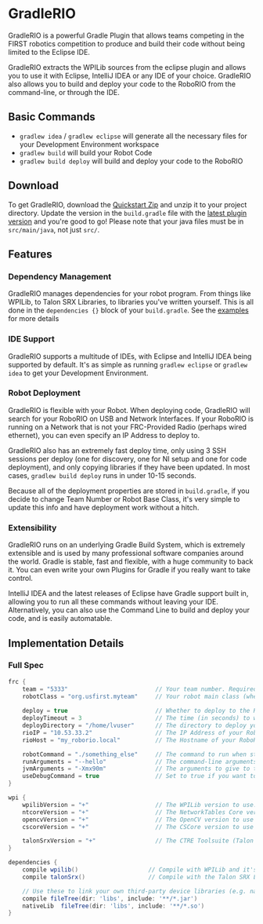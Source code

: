 # GradleRIO
GradleRIO is a powerful Gradle Plugin that allows teams competing in the FIRST
robotics competition to produce and build their code without being limited to
the Eclipse IDE.

GradleRIO extracts the WPILib sources from the eclipse plugin and allows you to
use it with Eclipse, IntelliJ IDEA or any IDE of your choice. GradleRIO also allows you to build and
deploy your code to the RoboRIO from the command-line, or through the IDE.

## Basic Commands
- ```gradlew idea``` / ```gradlew eclipse``` will generate all the necessary files for your Development Environment workspace
- ```gradlew build``` will build your Robot Code
- ```gradlew build deploy``` will build and deploy your code to the RoboRIO

## Download
To get GradleRIO, download the [Quickstart Zip](Quickstart.zip) and unzip it to your project directory. Update the version in the `build.gradle` file with the [latest plugin version](https://plugins.gradle.org/plugin/jaci.openrio.gradle.GradleRIO) and you're good to go!
Please note that your java files must be in `src/main/java`, not just `src/`.

## Features
### Dependency Management
GradleRIO manages dependencies for your robot program. From things like WPILib, to Talon SRX Libraries, to libraries you've written yourself. This is all done in the `dependencies {}` block of your `build.gradle`. See the [examples](examples/) for more details

### IDE Support
GradleRIO supports a multitude of IDEs, with Eclipse and IntelliJ IDEA being supported by default. It's as simple as running ```gradlew eclipse``` or ```gradlew idea``` to get your Development Environment.

### Robot Deployment
GradleRIO is flexible with your Robot. When deploying code, GradleRIO will search for your RoboRIO on USB and Network Interfaces. If your RoboRIO is running on a Network that is not your FRC-Provided Radio (perhaps wired ethernet), you can even specify an IP Address to deploy to. 

GradleRIO also has an extremely fast deploy time, only using 3 SSH sessions per deploy (one for discovery, one for NI setup and one for code deployment), and only copying libraries if they have been updated. In most cases, `gradlew build deploy` runs in under 10-15 seconds.

Because all of the deployment properties are stored in ```build.gradle```, if you decide to change Team Number or Robot Base Class, it's very simple to update this info and have deployment work without a hitch. 

### Extensibility
GradleRIO runs on an underlying Gradle Build System, which is extremely extensible and is used by many professional software companies around the world. Gradle is stable, fast and flexible, with a huge community to back it. You can even write your own Plugins for Gradle if you really want to take control.

IntelliJ IDEA and the latest releases of Eclipse have Gradle support built in, allowing you to run all these commands without leaving your IDE. Alternatively, you can also use the Command Line to build and deploy your code, and is easily automatable.

## Implementation Details
### Full Spec
```gradle
frc {
    team = "5333"                         // Your team number. Required
    robotClass = "org.usfirst.myteam"     // Your robot main class (where you implement RobotBase / IterativeRobot)
    
    deploy = true                         // Whether to deploy to the RoboRIO or not. By default, this is true.
    deployTimeout = 3                     // The time (in seconds) to wait before timing out on an SSH connection
    deployDirectory = "/home/lvuser"      // The directory to deploy your jar to
    rioIP = "10.53.33.2"                  // The IP Address of your RoboRIO. Automatically calculated from team number if not set
    rioHost = "my_roborio.local"          // The Hostname of your RoboRIO. Automatically calculated from team number if not set

    robotCommand = "./something_else"     // The command to run when starting your robot program. This is calculated by default, with runArguments
    runArguments = "--hello"              // The command-line arguments to launch your jar with. By default, there are none. Not used if robotCommand set
    jvmArguments = "-Xmx90m"              // The arguments to give to the JVM. By default, there are none. Not used if robotCommand is set.
    useDebugCommand = true                // Set to true if you want to use a remote debugger with your robot program. Not used if robotCommand is set.
}

wpi {
    wpilibVersion = "+"                   // The WPILib version to use. For this version of GradleRIO, must be a 2017 version
    ntcoreVersion = "+"                   // The NetworkTables Core version to use.
    opencvVersion = "+"                   // The OpenCV version to use
    cscoreVersion = "+"                   // The CSCore version to use

    talonSrxVersion = "+"                 // The CTRE Toolsuite (Talon SRX) version to use.
}

dependencies {
    compile wpilib()                    // Compile with WPILib and it's dependencies (ntcore, opencv, cscore)
    compile talonSrx()                  // Compile with the Talon SRX Library

    // Use these to link your own third-party device libraries (e.g. navX)
    compile fileTree(dir: 'libs', include: '**/*.jar')
    nativeLib  fileTree(dir: 'libs', include: '**/*.so')
}
```